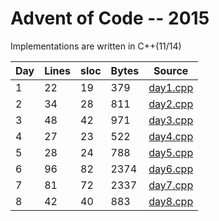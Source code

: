 # Advent of Code -- 2015

Implementations are written in C++(11/14)

| Day | Lines | sloc | Bytes | Source |
|-----|-------|------|-------|--------|
|   1 |    22 |   19 |   379 | [day1.cpp](https://github.com/willkill07/adventofcode/blob/master/src/day1.cpp) |
|   2 |    34 |   28 |   811 | [day2.cpp](https://github.com/willkill07/adventofcode/blob/master/src/day2.cpp) |
|   3 |    48 |   42 |   971 | [day3.cpp](https://github.com/willkill07/adventofcode/blob/master/src/day3.cpp) |
|   4 |    27 |   23 |   522 | [day4.cpp](https://github.com/willkill07/adventofcode/blob/master/src/day4.cpp) |
|   5 |    28 |   24 |   788 | [day5.cpp](https://github.com/willkill07/adventofcode/blob/master/src/day5.cpp) |
|   6 |    96 |   82 |  2374 | [day6.cpp](https://github.com/willkill07/adventofcode/blob/master/src/day6.cpp) |
|   7 |    81 |   72 |  2337 | [day7.cpp](https://github.com/willkill07/adventofcode/blob/master/src/day7.cpp) |
|   8 |    42 |   40 |   883 | [day8.cpp](https://github.com/willkill07/adventofcode/blob/master/src/day8.cpp) |
